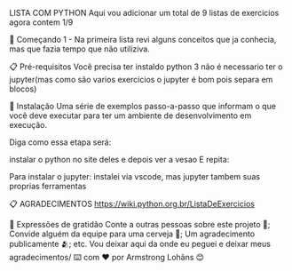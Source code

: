 LISTA COM PYTHON
Aqui vou adicionar um total de 9 listas de exercicios agora contem 1/9

🚀 Começando
1 - Na primeira lista revi alguns conceitos que ja conhecia, mas que fazia tempo que não utiliziva.

📋 Pré-requisitos
Você precisa ter instaldo python 3 não é necessario ter o jupyter(mas como são varios exercicios o jupyter é bom pois separa em blocos)

🔧 Instalação
Uma série de exemplos passo-a-passo que informam o que você deve executar para ter um ambiente de desenvolvimento em execução.

Diga como essa etapa será:

instalar o python no site deles e depois ver a vesao
E repita:

Para instalar o jupyter:
instalei via vscode, mas jupyter tambem suas proprias ferramentas


📋 AGRADECIMENTOS
https://wiki.python.org.br/ListaDeExercicios

🎁 Expressões de gratidão
Conte a outras pessoas sobre este projeto 📢;
Convide alguém da equipe para uma cerveja 🍺;
Um agradecimento publicamente 🫂;
etc.
Vou deixar aqui da onde eu peguei e deixar meus agradecimentos/
⌨️ com ❤️ por Armstrong Lohãns 😊
